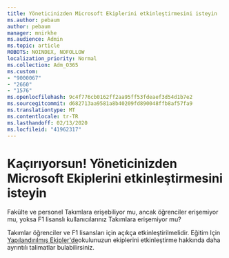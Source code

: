 ```yaml
---
title: Yöneticinizden Microsoft Ekiplerini etkinleştirmesini isteyin
ms.author: pebaum
author: pebaum
manager: mnirkhe
ms.audience: Admin
ms.topic: article
ROBOTS: NOINDEX, NOFOLLOW
localization_priority: Normal
ms.collection: Adm_O365
ms.custom:
- "9000067"
- "2660"
- "1576"
ms.openlocfilehash: 9c4f776cb0162ff2aa95ff53fdeaef3d54d1b7e2
ms.sourcegitcommit: d682713aa9581a8b40209fd890048ffb8af57fa9
ms.translationtype: MT
ms.contentlocale: tr-TR
ms.lasthandoff: 02/13/2020
ms.locfileid: "41962317"
---
```

# <a name="youre-missing-out-ask-your-admin-to-enable-microsoft-teams"></a>Kaçırıyorsun! Yöneticinizden Microsoft Ekiplerini etkinleştirmesini isteyin

Fakülte ve personel Takımlara erişebiliyor mu, ancak öğrenciler erişemiyor mu, yoksa F1 lisanslı kullanıcılarınız Takımlara erişemiyor mu?

Takımlar öğrenciler ve F1 lisansları için açıkça etkinleştirilmelidir. Eğitim Için [Yapılandırılmış Ekipler'de](https://docs.microsoft.com/microsoft-365/education/deploy/set-up-teams-for-education)okulunuzun ekiplerini etkinleştirme hakkında daha ayrıntılı talimatlar bulabilirsiniz. 